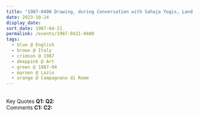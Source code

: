 ```yaml
---
title: "1987-0400 Drawing, during Conversation with Sahaja Yogis, Land, Campagnano di Rome, Lazio, Italy"
date: 2023-10-24
display_date: 
sort_date: 1987-04-21
permalink: /events/1987-0421-0400
tags:
  - blue @ English
  - brown @ Italy
  - crimson @ 1987
  - deeppink @ Art
  - green @ 1987-04
  - maroon @ Lazio
  - orange @ Campagnano di Rome
---
```


<br>

<wave-list>
  <list-title color="DarkSeaGreen" width="55">Key Quotes</list-title>
  <list-item color="BlanchedAlmond" width="280"><b>Q1:</b> <i></i></list-item>
  <list-item color="Lavender" width="280"><b>Q2:</b> <i></i></list-item>
</wave-list>

<br>

<wave-list>
  <list-title color="DarkSeaGreen" width="55">Comments</list-title>
  <list-item color="BlanchedAlmond" width="280"><b>C1:</b> <i></i></list-item>
  <list-item color="Lavender" width="280"><b>C2:</b> <i></i></list-item>
</wave-list>